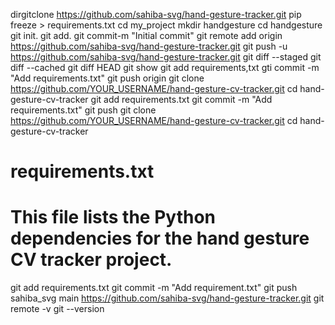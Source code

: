 dirgitclone https://github.com/sahiba-svg/hand-gesture-tracker.git
pip freeze > requirements.txt
cd my_project
mkdir handgesture
cd handgesture
git init.
git add.
git commit-m "Initial commit"
git remote add origin <https://github.com/sahiba-svg/hand-gesture-tracker.git>
git push -u https://github.com/sahiba-svg/hand-gesture-tracker.git
git diff --staged
git diff --cached
git diff HEAD
git show <commit-id>
git add requirements,txt
gti commit -m "Add requirements.txt"
git push origin git clone https://github.com/YOUR_USERNAME/hand-gesture-cv-tracker.git
cd hand-gesture-cv-tracker
git add requirements.txt
git commit -m "Add requirements.txt"
git push git clone https://github.com/YOUR_USERNAME/hand-gesture-cv-tracker.git
cd hand-gesture-cv-tracker
# requirements.txt
# This file lists the Python dependencies for the hand gesture CV tracker project.
git add requirements.txt
git commit -m "Add requirement.txt"
git push sahiba_svg main https://github.com/sahiba-svg/hand-gesture-tracker.git
git remote -v
git --version
